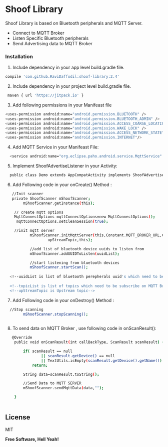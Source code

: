 # Shoof Library

Shoof Library is based on Bluetooth peripherals and MQTT Server.

  - Connect to MQTT Broker
  - Listen Specific Bluetooth peripherals
  - Send Advertising data to MQTT Broker


### Installation

1. Include dependency in your app level build.gradle file.

```sh
compile 'com.github.RaviDaffodil:shoof-library:2.4'
```

2. Include dependency in your project level build.gradle file.

```sh
 maven { url 'https://jitpack.io' }
```

3. Add following permissions in your Manifeast file

```sh
<uses-permission android:name="android.permission.BLUETOOTH" />
<uses-permission android:name="android.permission.BLUETOOTH_ADMIN" />
<uses-permission android:name="android.permission.ACCESS_COARSE_LOCATION" />
<uses-permission android:name="android.permission.WAKE_LOCK" />
<uses-permission android:name="android.permission.ACCESS_NETWORK_STATE" />
<uses-permission android:name="android.permission.INTERNET"/>
```

4. Add MQTT Service in your Manifeast File:
```sh
  <service android:name="org.eclipse.paho.android.service.MqttService" />
```

5. Implement ShoofAdvertiseListener in your Activity:
```sh
  public class Demo extends AppCompatActivity implements ShoofAdvertiseListener 
```

6. Add Following code in your onCreate() Method :
```sh
   //Init scanner
   private ShoofScanner mShoofScanner;
        mShoofScanner.getInstance(this);

    // create mqtt options
    MqttConnectOptions mqttConnectOptions=new MqttConnectOptions();
     mqttConnectOptions.setCleanSession(true);

    //init mqtt server
           mShoofScanner.initMqttServer(this,Constant.MQTT_BROKER_URL,Constant.CLIENT_ID,topicsList,Constant.USER_ID,Constant.PASSWORD,mqttConnectOptions,
                   upStreamTopic,this);

           //add list of bluetooth device uuids to listen from
           mShoofScanner.addUUIDToListen(uuidList);

           //start listening from bluetooth devices
           mShoofScanner.startScan();
  
  <!--uuidList is list of bluetooth perepherals uuid's which need to be listen-->
  
  <!--topicList is list of topics which need to be subscribe on MQTT Broker-->
  <!--upStreamTopic is Upstream topic-->


```

7. Add Following code in your onDestroy() Method :
```sh
  //Stop scanning
        mShoofScanner.stopScanning();
  
```

8. To send data on MQTT Broker , use following code in onScanResult():
```sh
   @Override
    public void onScanResult(int callBackType, ScanResult scanResult) {

        if( scanResult == null
                || scanResult.getDevice() == null
                || TextUtils.isEmpty(scanResult.getDevice().getName()) )
            return;

        String data=scanResult.toString();

        //Send Data to MQTT SERVER
        mShoofScanner.sendMqttData(data,"");

    }
  
```

License
----

MIT


**Free Software, Hell Yeah!**


